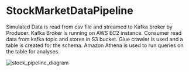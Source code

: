 # StockMarketDataPipeline

Simulated Data is read from csv file and streamed to Kafka broker by Producer.
Kafka Broker is running on AWS EC2 instance. Consumer read data from kafka topic and stores in S3 bucket.
Glue crawler is used and a table is created for the schema. Amazon Athena is used to run queries on the table for analyses.


![stock_pipeline_diagram](https://github.com/user-attachments/assets/7b1547ca-531a-445f-85d7-d7a88362a7eb)
